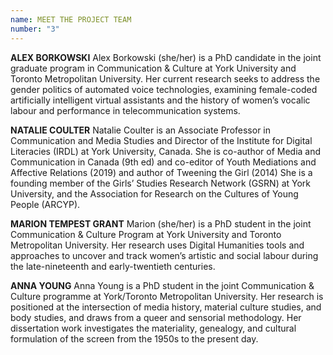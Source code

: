 ```yaml
---
name: MEET THE PROJECT TEAM
number: "3"
---
```


**ALEX BORKOWSKI**
Alex Borkowski (she/her) is a PhD candidate in the joint graduate program in Communication & Culture at York University and Toronto Metropolitan University. Her current research seeks to address the gender politics of automated voice technologies, examining female-coded artificially intelligent virtual assistants and the history of women’s vocalic labour and performance in telecommunication systems.

**NATALIE COULTER**
Natalie Coulter is an Associate Professor in Communication and Media Studies and Director of the Institute for Digital Literacies (IRDL) at York University, Canada. She is co-author of Media and Communication in Canada (9th ed) and co-editor of Youth Mediations and Affective Relations (2019) and author of Tweening the Girl (2014) She is a founding member of the Girls’ Studies Research Network (GSRN) at York University, and the Association for Research on the Cultures of Young People (ARCYP).

**MARION TEMPEST GRANT**
Marion (she/her) is a PhD student in the joint Communication & Culture Program at York University and Toronto Metropolitan University. Her research uses Digital Humanities tools and approaches to uncover and track women’s artistic and social labour during the late-nineteenth and early-twentieth centuries.

**ANNA YOUNG**
Anna Young is a PhD student in the joint Communication & Culture programme at York/Toronto Metropolitan University. Her research is positioned at the intersection of media history, material culture studies, and body studies, and draws from a queer and sensorial methodology. Her dissertation work investigates the materiality, genealogy, and cultural formulation of the screen from the 1950s to the present day. 